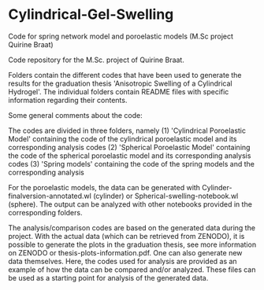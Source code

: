 # Cylindrical-Gel-Swelling
Code for spring network model and poroelastic models (M.Sc project Quirine Braat)

Code repository for the M.Sc. project of Quirine Braat.

Folders contain the different codes that have been used to generate the results for the graduation thesis 'Anisotropic Swelling of a Cylindrical Hydrogel'. The individual folders contain README files with specific information regarding their contents. 

Some general comments about the code:


The codes are divided in three folders, namely
(1) 'Cylindrical Poroelastic Model' containing the code of the cylindrical poroelastic model and its corresponding analysis codes
(2) 'Spherical Poroelastic Model' containing the code of the spherical poroelastic model and its corresponding analysis codes
(3) 'Spring models' containing the code of the spring models and the corresponding analysis


For the poroelastic models, the data can be generated with Cylinder-finalversion-annotated.wl (cylinder) or Spherical-swelling-notebook.wl (sphere). The output can be analyzed with other notebooks provided in the corresponding folders.


The analysis/comparison codes are based on the generated data during the project. With the actual data (which can be retrieved from ZENODO), it is possible to generate the plots in the graduation thesis, see more information on ZENODO or thesis-plots-information.pdf. One can also generate new data themselves. Here, the codes used for analysis are provided as an example of how the data can be compared and/or analyzed. These files can be used as a starting point for analysis of the generated data.
